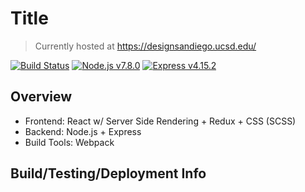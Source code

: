 # Title

> Currently hosted at https://designsandiego.ucsd.edu/

[![Build Status](https://travis-ci.org/davidcluu/civicchallenge-frontend.svg?branch=master)](https://travis-ci.org/davidcluu/civicchallenge-frontend) [![Node.js v7.8.0](https://img.shields.io/badge/Node.js-7.8.0-green.svg)](https://nodejs.org) [![Express v4.15.2](https://img.shields.io/badge/Express-4.15.2-lightgrey.svg)](https://expressjs.com/)

## Overview

- Frontend: React w/ Server Side Rendering + Redux + CSS (SCSS)
- Backend: Node.js + Express
- Build Tools: Webpack

## Build/Testing/Deployment Info

